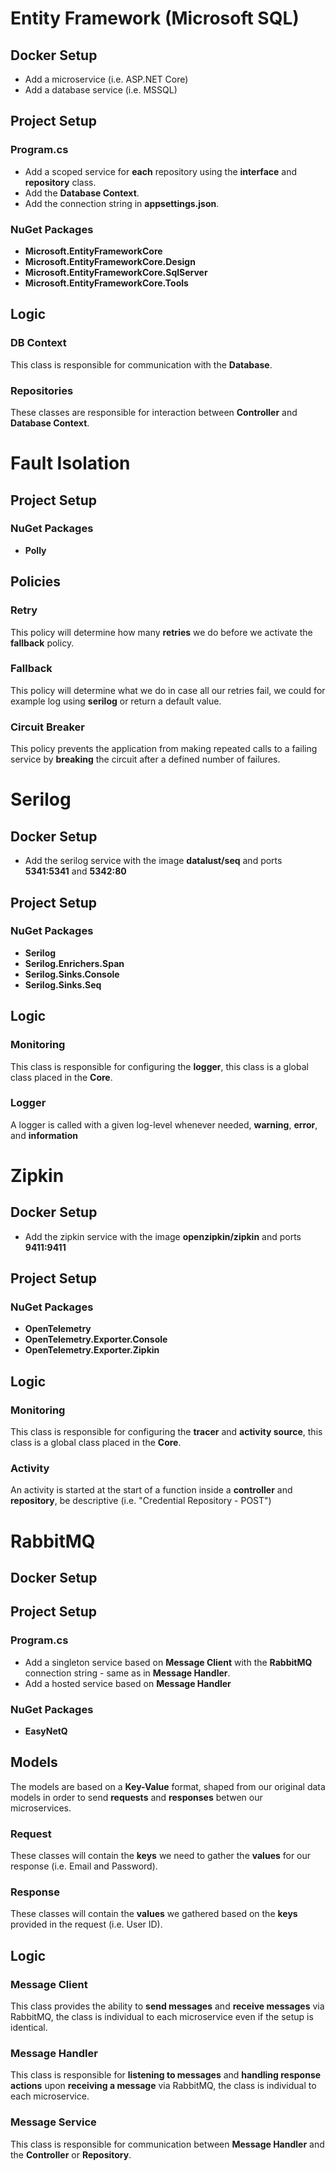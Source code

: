 # Entity Framework (Microsoft SQL)
## Docker Setup
- Add a microservice (i.e. ASP.NET Core)
- Add a database service (i.e. MSSQL)
## Project Setup
### Program.cs
- Add a scoped service for **each** repository using the **interface** and **repository** class.
- Add the **Database Context**.
- Add the connection string in **appsettings.json**.
### NuGet Packages
- **Microsoft.EntityFrameworkCore**
- **Microsoft.EntityFrameworkCore.Design**
- **Microsoft.EntityFrameworkCore.SqlServer**
- **Microsoft.EntityFrameworkCore.Tools**
## Logic
### DB Context
This class is responsible for communication with the **Database**.
### Repositories
These classes are responsible for interaction between **Controller** and **Database Context**.

# Fault Isolation
## Project Setup
### NuGet Packages
- **Polly**
## Policies
### Retry
This policy will determine how many **retries** we do before we activate the **fallback** policy.
### Fallback
This policy will determine what we do in case all our retries fail, we could for example log using **serilog** or return a default value.
### Circuit Breaker
This policy prevents the application from making repeated calls to a failing service by **breaking** the circuit after a defined number of failures.

# Serilog
## Docker Setup
- Add the serilog service with the image **datalust/seq** and ports **5341:5341** and **5342:80**
## Project Setup
### NuGet Packages
- **Serilog**
- **Serilog.Enrichers.Span**
- **Serilog.Sinks.Console**
- **Serilog.Sinks.Seq**
## Logic
### Monitoring
This class is responsible for configuring the **logger**, this class is a global class placed in the **Core**.
### Logger
A logger is called with a given log-level whenever needed, **warning**, **error**, and **information**

# Zipkin
## Docker Setup
- Add the zipkin service with the image **openzipkin/zipkin** and ports **9411:9411**
## Project Setup
### NuGet Packages
- **OpenTelemetry**
- **OpenTelemetry.Exporter.Console**
- **OpenTelemetry.Exporter.Zipkin**
## Logic
### Monitoring
This class is responsible for configuring the **tracer** and **activity source**, this class is a global class placed in the **Core**.
### Activity
An activity is started at the start of a function inside a **controller** and **repository**, be descriptive (i.e. "Credential Repository - POST")

# RabbitMQ
## Docker Setup
## Project Setup
### Program.cs
- Add a singleton service based on **Message Client** with the **RabbitMQ** connection string - same as in **Message Handler**.
- Add a hosted service based on **Message Handler**
### NuGet Packages
- **EasyNetQ**
## Models
The models are based on a **Key-Value** format, shaped from our original data models in order to send **requests** and **responses** betwen our microservices. 
### Request
These classes will contain the **keys** we need to gather the **values** for our response (i.e. Email and Password).
### Response
These classes will contain the **values** we gathered based on the **keys** provided in the request (i.e. User ID).
## Logic
### Message Client
This class provides the ability to **send messages** and **receive messages** via RabbitMQ, the class is individual to each microservice even if the setup is identical.
### Message Handler
This class is responsible for **listening to messages** and **handling response actions** upon **receiving a message** via RabbitMQ, the class is individual to each microservice.
### Message Service
This class is responsible for communication between **Message Handler** and the **Controller** or **Repository**.